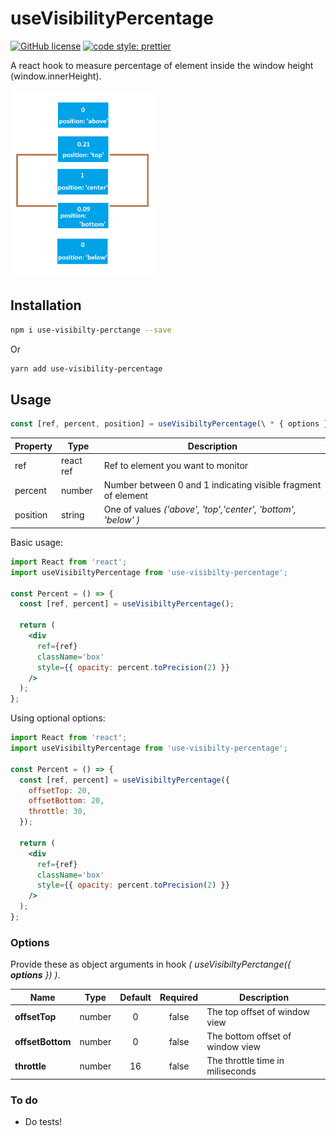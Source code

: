 # useVisibilityPercentage

[![GitHub license](https://img.shields.io/github/license/fkrasnowski/useVisibilityPercentage)](https://github.com/fkrasnowski/useVisibilityPercentage/blob/master/LICENSE)
[![code style: prettier](https://img.shields.io/badge/code_style-prettier-ff69b4.svg)](https://github.com/prettier/prettier)

A react hook to measure percentage of element inside the window height (window.innerHeight).

<img src="https://raw.githubusercontent.com/fkrasnowski/useVisibilityPercentage/master/media/use-visibilty-percentage.png"
style="max-height: 300px"
alt="Demonstration Image"
/>

## Installation

```sh
npm i use-visibilty-perctange --save
```

Or

```sh
yarn add use-visibility-percentage
```

## Usage

```jsx
const [ref, percent, position] = useVisibiltyPercentage(\ * { options } * \);
```

| Property | Type      | Description                                                   |
| -------- | --------- | ------------------------------------------------------------- |
| ref      | react ref | Ref to element you want to monitor                            |
| percent  | number    | Number between 0 and 1 indicating visible fragment of element |
| position | string    | One of values _('above', 'top','center', 'bottom', 'below' )_ |

Basic usage:

```jsx
import React from 'react';
import useVisibiltyPercentage from 'use-visibilty-percentage';

const Percent = () => {
  const [ref, percent] = useVisibiltyPercentage();

  return (
    <div
      ref={ref}
      className='box'
      style={{ opacity: percent.toPrecision(2) }}
    />
  );
};
```

Using optional options:

```jsx
import React from 'react';
import useVisibiltyPercentage from 'use-visibilty-percentage';

const Percent = () => {
  const [ref, percent] = useVisibiltyPercentage({
    offsetTop: 20,
    offsetBottom: 20,
    throttle: 30,
  });

  return (
    <div
      ref={ref}
      className='box'
      style={{ opacity: percent.toPrecision(2) }}
    />
  );
};
```

### Options

Provide these as object arguments in hook _( useVisibiltyPerctange({ **options** }) )_.

| Name             | Type   | Default | Required | Description                      |
| ---------------- | ------ | :-----: | :------: | -------------------------------- |
| **offsetTop**    | number |    0    |  false   | The top offset of window view    |
| **offsetBottom** | number |    0    |  false   | The bottom offset of window view |
| **throttle**     | number |   16    |  false   | The throttle time in miliseconds |

### To do

- Do tests!
